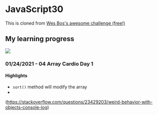 ﻿# JavaScript30

This is cloned from [Wes Bos's awesome challenge (free!)](https://github.com/wesbos/JavaScript30)

## My learning progress
![](https://progress-bar.dev/0/?title=completed)

### 01/24/2021 - 04 Array Cardio Day 1
#### Highlights
* `sort()` method will modify the array
* 
(https://stackoverflow.com/questions/23429203/weird-behavior-with-objects-console-log)